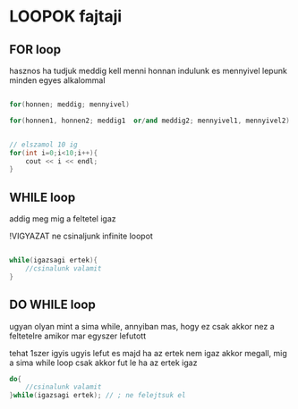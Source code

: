# LOOPOK fajtaji

## FOR loop

hasznos ha tudjuk meddig kell menni honnan indulunk es mennyivel lepunk minden egyes alkalommal

```cpp

for(honnen; meddig; mennyivel)

for(honnen1, honnen2; meddig1  or/and meddig2; mennyivel1, mennyivel2)


// elszamol 10 ig
for(int i=0;i<10;i++){
    cout << i << endl;
}


```

## WHILE loop

addig meg mig a feltetel igaz

!VIGYAZAT ne csinaljunk infinite loopot

```cpp

while(igazsagi ertek){
    //csinalunk valamit
}

```

## DO WHILE loop

ugyan olyan mint a sima while, annyiban mas, hogy ez csak akkor nez a feltetelre amikor mar egyszer lefutott

tehat 1szer igyis ugyis lefut es majd ha az ertek nem igaz akkor megall, mig a sima while loop csak akkor fut le ha az ertek igaz

```cpp
do{
    //csinalunk valamit
}while(igazsagi ertek); // ; ne felejtsuk el

```
